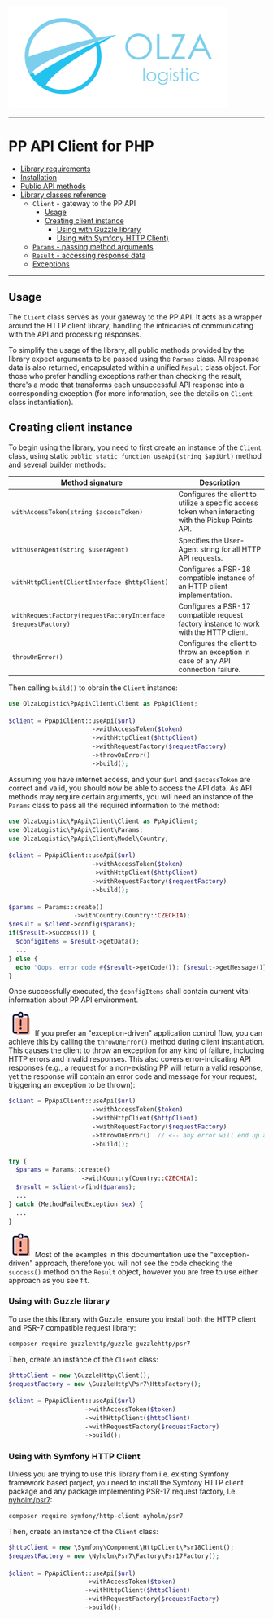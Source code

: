 ![Olza Logistic Logo](olza-logo-small.png)

---

# PP API Client for PHP

* [Library requirements](requirements.md)
* [Installation](installation.md)
* [Public API methods](api.md)
* [Library classes reference](classes.md)
  * `Client` - gateway to the PP API
    * [Usage](#usage)
    * [Creating client instance](#creating-client-instance)
      * [Using with Guzzle library](#using-with-guzzle-library)
      * [Using with Symfony HTTP Client)](#using-with-symfony-http-client)
  * [`Params` - passing method arguments](params.md)
  * [`Result` - accessing response data](response.md)
  * [Exceptions](exceptions.md)

---

## Usage

The `Client` class serves as your gateway to the PP API. It acts as a wrapper around the HTTP client
library, handling the intricacies of communicating with the API and processing responses.

To simplify the usage of the library, all public methods provided by the library expect arguments to
be passed using the `Params` class. All response data is also returned, encapsulated within a
unified `Result` class object. For those who prefer handling exceptions rather than checking the
result, there's a mode that transforms each unsuccessful API response into a corresponding
exception (for more information, see the details on `Client` class instantiation).

## Creating client instance

To begin using the library, you need to first create an instance of the `Client` class, using
static `public static function useApi(string $apiUrl)` method and several builder methods:

| Method signature                                              | Description                                                                                           |
|---------------------------------------------------------------|-------------------------------------------------------------------------------------------------------|
| `withAccessToken(string $accessToken)`                        | Configures the client to utilize a specific access token when interacting with the Pickup Points API. |
| `withUserAgent(string $userAgent)`                            | Specifies the User-Agent string for all HTTP API requests.                                            |
| `withHttpClient(ClientInterface $httpClient)`                 | Configures a PSR-18 compatible instance of an HTTP client implementation.                             |
| `withRequestFactory(requestFactoryInterface $requestFactory)` | Configures a PSR-17 compatible request factory instance to work with the HTTP client.                 |
| `throwOnError()`                                              | Configures the client to throw an exception in case of any API connection failure.                    |

Then calling `build()` to obrain the `Client` instance:

```php
use OlzaLogistic\PpApi\Client\Client as PpApiClient;

$client = PpApiClient::useApi($url)
                       ->withAccessToken($token)
                       ->withHttpClient($httpClient)
                       ->withRequestFactory($requestFactory)
                       ->throwOnError()
                       ->build();
```

Assuming you have internet access, and your `$url` and `$accessToken` are correct and valid, you
should now be able to access the API data. As API methods may require certain arguments, you will
need an instance of the `Params` class to pass all the required information to the method:

```php
use OlzaLogistic\PpApi\Client\Client as PpApiClient;
use OlzaLogistic\PpApi\Client\Params;
use OlzaLogistic\PpApi\Client\Model\Country;

$client = PpApiClient::useApi($url)
                       ->withAccessToken($token)
                       ->withHttpClient($httpClient)
                       ->withRequestFactory($requestFactory)
                       ->build();

$params = Params::create()
                  ->withCountry(Country::CZECHIA);
$result = $client->config($params);
if($result->success()) {
  $configItems = $result->getData();
  ...
} else {
  echo "Oops, error code #{$result->getCode()}: {$result->getMessage()}" . PHP_EOL;
}
```

Once successfully executed, the `$configItems` shall contain current vital information about PP API
environment.

![Note](note.png) If you prefer an "exception-driven" application control flow, you can achieve this
by calling the `throwOnError()` method during client instantiation. This causes the client to throw
an exception for any kind of failure, including HTTP errors and invalid responses. This also covers
error-indicating API responses (e.g., a request for a non-existing PP will return a valid response,
yet the response will contain an error code and message for your request, triggering an exception to
be thrown):

```php
$client = PpApiClient::useApi($url)
                       ->withAccessToken($token)
                       ->withHttpClient($httpClient)
                       ->withRequestFactory($requestFactory)
                       ->throwOnError()  // <-- any error will end up as an exception
                       ->build();

try {
  $params = Params::create()
                    ->withCountry(Country::CZECHIA);
  $result = $client->find($params);
  ...
} catch (MethodFailedException $ex) {
  ...
}
```

![Note](note.png) Most of the examples in this documentation use the "exception-driven" approach,
therefore you will not see the code checking the `success()` method on the `Result` object, however
you are free to use either approach as you see fit.

### Using with Guzzle library

To use the this library with Guzzle, ensure you install both the HTTP client and PSR-7 compatible
request library:

```bash
composer require guzzlehttp/guzzle guzzlehttp/psr7
```

Then, create an instance of the `Client` class:

```php
$httpClient = new \GuzzleHttp\Client();
$requestFactory = new \GuzzleHttp\Psr7\HttpFactory();

$client = PpApiClient::useApi($url)
                     ->withAccessToken($token)
                     ->withHttpClient($httpClient)
                     ->withRequestFactory($requestFactory)
                     ->build();
```

### Using with Symfony HTTP Client

Unless you are trying to use this library from i.e. existing Symfony framework based project, you
need to install the Symfony HTTP client package and any package implementing PSR-17 request factory,
l.e. [nyholm/psr7](https://packagist.org/packages/nyholm/psr7):

```bash
composer require symfony/http-client nyholm/psr7
```

Then, create an instance of the `Client` class:

```php
$httpClient = new \Symfony\Component\HttpClient\Psr18Client();
$requestFactory = new \Nyholm\Psr7\Factory\Psr17Factory();

$client = PpApiClient::useApi($url)
                     ->withAccessToken($token)
                     ->withHttpClient($httpClient)
                     ->withRequestFactory($requestFactory)
                     ->build();
```
